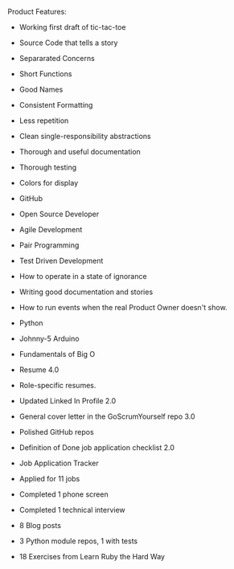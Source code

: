 Product Features:

- Working first draft of tic-tac-toe
 - Source Code that tells a story
 - Separarated Concerns
 - Short Functions
 - Good Names
 - Consistent Formatting
 - Less repetition
 - Clean single-responsibility abstractions
 - Thorough and useful documentation
 - Thorough testing
 - Colors for display


- GitHub
- Open Source Developer
- Agile Development
- Pair Programming
- Test Driven Development
- How to operate in a state of ignorance
- Writing good documentation and stories
- How to run events when the real Product Owner doesn't show.
- Python
- Johnny-5 Arduino
- Fundamentals of Big O

- Resume 4.0
- Role-specific resumes.
- Updated Linked In Profile 2.0
- General cover letter in the GoScrumYourself repo 3.0
- Polished GitHub repos
- Definition of Done job application checklist 2.0
- Job Application Tracker
- Applied for 11 jobs
- Completed 1 phone screen
- Completed 1 technical interview
- 8 Blog posts
- 3 Python module repos, 1 with tests
- 18 Exercises from Learn Ruby the Hard Way
